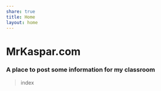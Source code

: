 ```yaml
---
share: true
title: Home
layout: home
---
```


# MrKaspar.com

### A place to post some information for my classroom

> index